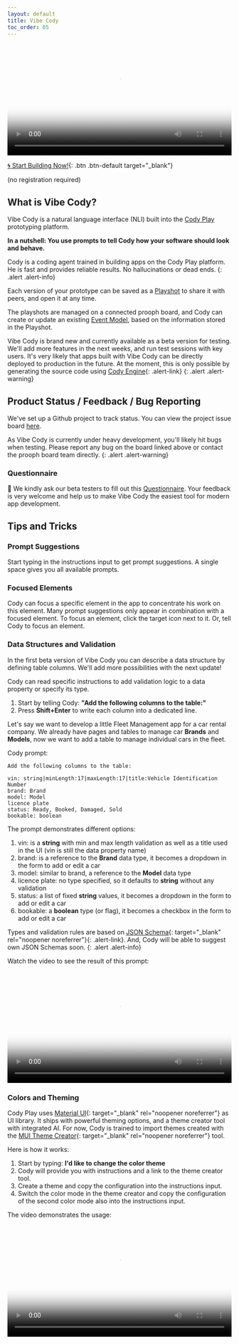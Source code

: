 ```yaml
---
layout: default
title: Vibe Cody
toc_order: 05
---
```


<div class="video-container">
    <video style="width: 100%" controls poster="{{site.baseUrl}}/assets/video/vibe-cody/Vibe_Cody.png">
        <source src="{{site.baseUrl}}/assets/video/vibe-cody/vibe-cody-walk-through.webm">
    </video>
</div>

[:cyclone: Start Building Now!](https://free.prooph-board.com/inspectio/boards/import/https%3A%2F%2Fraw.githubusercontent.com%2Fproophboard%2Fexample-boards%2Frefs%2Fheads%2Fmain%2FVibe%2520Cody.xml){: .btn .btn-default target="_blank"}

(no registration required)

## What is Vibe Cody?

Vibe Cody is a natural language interface (NLI) built into the [Cody Play]({{site.baseUrl}}/cody_play/a-playground-for-your-design) prototyping platform.

**In a nutshell: You use prompts to tell Cody how your software should look and behave.**

Cody is a coding agent trained in building apps on the Cody Play platform. He is fast and provides reliable results. No hallucinations or dead ends.
{: .alert .alert-info}

Each version of your prototype can be saved as a [Playshot]({{site.baseUrl}}/cody_play/playshots) to share it with peers, and open it at any time.

The playshots are managed on a connected prooph board, and Cody can create or update an existing [Event Model]({{site.baseUrl}}/event_modeling/event-modeling-on-prooph-board), based on the information stored in the Playshot.

Vibe Cody is brand new and currently available as a beta version for testing. We'll add more features in the next weeks, and run test sessions with key users.
It's very likely that apps built with Vibe Cody can be directly deployed to production in the future. At the moment, this is only possible by generating the source code using [Cody Engine]({{site.baseUrl}}/cody/introduction){: .alert-link}
{: .alert .alert-warning}

## Product Status / Feedback / Bug Reporting

We've set up a Github project to track status. You can view the project issue board [here](https://github.com/orgs/proophboard/projects/5).

As Vibe Cody is currently under heavy development, you'll likely hit bugs when testing. Please report any bug on the board linked above or contact the prooph board team directly.
{: .alert .alert-warning}

### Questionnaire 

🙏 We kindly ask our beta testers to fill out this [Questionnaire](https://form.typeform.com/to/DeIBJyvD). 
Your feedback is very welcome and help us to make Vibe Cody the easiest tool for modern app development.

## Tips and Tricks

### Prompt Suggestions

Start typing in the instructions input to get prompt suggestions. A single space gives you all available prompts.

### Focused Elements

Cody can focus a specific element in the app to concentrate his work on this element. Many prompt suggestions only appear in combination with a focused element.
To focus an element, click the target icon next to it. Or, tell Cody to focus an element.

### Data Structures and Validation

In the first beta version of Vibe Cody you can describe a data structure by defining table columns. We'll add more possibilities with the next update!

Cody can read specific instructions to add validation logic to a data property or specify its type.

1. Start by telling Cody: **"Add the following columns to the table:"**
2. Press **Shift+Enter** to write each column into a dedicated line.

Let's say we want to develop a little Fleet Management app for a car rental company.
We already have pages and tables to manage car **Brands** and **Models**, now we want to add a table to manage individual cars in the fleet.

Cody prompt:

```text
Add the following columns to the table:

vin: string|minLength:17|maxLength:17|title:Vehicle Identification Number
brand: Brand
model: Model
licence plate
status: Ready, Booked, Damaged, Sold
bookable: boolean
```

The prompt demonstrates different options:

1. vin: is a **string** with min and max length validation as well as a title used in the UI (vin is still the data property name)
2. brand: is a reference to the **Brand** data type, it becomes a dropdown in the form to add or edit a car
3. model: similar to brand, a reference to the **Model** data type
4. licence plate: no type specified, so it defaults to **string** without any validation
5. status: a list of fixed **string** values, it becomes a dropdown in the form to add or edit a car
6. bookable: a **boolean** type (or flag), it becomes a checkbox in the form to add or edit a car

Types and validation rules are based on [JSON Schema](https://json-schema.org/){: target="_blank" rel="noopener noreferrer"}{: .alert-link}. 
And, Cody will be able to suggest own JSON Schemas soon.
{: .alert .alert-info}

Watch the video to see the result of this prompt:

<div class="video-container">
    <video style="width: 100%" controls poster="{{site.baseUrl}}/assets/video/vibe-cody/Vibe_Cody.png">
        <source src="{{site.baseUrl}}/assets/video/vibe-cody/vibe-cody-fleet-mgmt.webm">
    </video>
</div>

### Colors and Theming

Cody Play uses [Material UI](https://mui.com/){: target="_blank" rel="noopener noreferrer"} as UI library. It ships with powerful theming options, and a theme creator tool with integrated AI.
For now, Cody is trained to import themes created with the [MUI Theme Creator](https://muiv6-theme-creator.web.app/?tab=preview){: target="_blank" rel="noopener noreferrer"} tool.

Here is how it works:

1. Start by typing: **I'd like to change the color theme**
2. Cody will provide you with instructions and a link to the theme creator tool.
3. Create a theme and copy the configuration into the instructions input.
4. Switch the color mode in the theme creator and copy the configuration of the second color mode also into the instructions input.

The video demonstrates the usage:

<div class="video-container">
    <video style="width: 100%" controls poster="{{site.baseUrl}}/assets/video/vibe-cody/Vibe_Cody.png">
        <source src="{{site.baseUrl}}/assets/video/vibe-cody/vibe-cody-theming.webm">
    </video>
</div>


